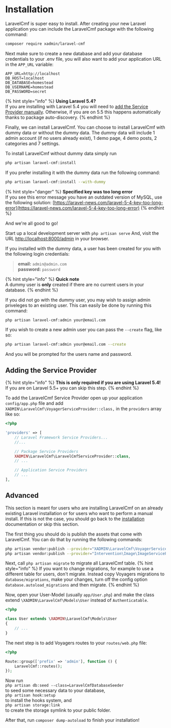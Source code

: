 # Installation

LaravelCmf is super easy to install. After creating your new Laravel application you can include the LaravelCmf package with the following command:

```bash
composer require xadmin/laravel-cmf
```

Next make sure to create a new database and add your database credentials to your .env file, you will also want to add your application URL in the `APP_URL` variable:

```text
APP_URL=http://localhost
DB_HOST=localhost
DB_DATABASE=homestead
DB_USERNAME=homestead
DB_PASSWORD=secret
```

{% hint style="info" %}
**Using Laravel 5.4?**  
If you are installing with Laravel 5.4 you will need to [add the Service Provider manually](installation.md#adding-the-service-provider). Otherwise, if you are on 5.5 this happens automatically thanks to package auto-discovery.
{% endhint %}

Finally, we can install LaravelCmf. You can choose to install LaravelCmf with dummy data or without the dummy data. The dummy data will include 1 admin account \(if no users already exist\), 1 demo page, 4 demo posts, 2 categories and 7 settings.

To install LaravelCmf without dummy data simply run

```bash
php artisan laravel-cmf:install
```

If you prefer installing it with the dummy data run the following command:

```bash
php artisan laravel-cmf:install --with-dummy
```

{% hint style="danger" %}
**Specified key was too long error**  
If you see this error message you have an outdated version of MySQL, use the following solution: [https://laravel-news.com/laravel-5-4-key-too-long-error](https://laravel-news.com/laravel-5-4-key-too-long-error)
{% endhint %}

And we're all good to go!

Start up a local development server with `php artisan serve` And, visit the URL [http://localhost:8000/admin](http://localhost:8000/admin) in your browser.

If you installed with the dummy data, a user has been created for you with the following login credentials:

> **email:** `admin@admin.com`  
> **password:** `password`

{% hint style="info" %}
**Quick note**  
A dummy user is **only** created if there are no current users in your database.
{% endhint %}

If you did not go with the dummy user, you may wish to assign admin priveleges to an existing user. This can easily be done by running this command:

```bash
php artisan laravel-cmf:admin your@email.com
```

If you wish to create a new admin user you can pass the `--create` flag, like so:

```bash
php artisan laravel-cmf:admin your@email.com --create
```

And you will be prompted for the users name and password.

## Adding the Service Provider

{% hint style="info" %}
**This is only required if you are using Laravel 5.4!**  
If you are on Laravel 5.5+ you can skip this step.
{% endhint %}

To add the LaravelCmf Service Provider open up your application `config/app.php` file and add `XADMIN\LaravelCmf\VoyagerServiceProvider::class,` in the `providers` array like so:

```php
<?php

'providers' => [
    // Laravel Framework Service Providers...
    //...

    // Package Service Providers
    XADMIN\LaravelCmf\LaravelCmfServiceProvider::class,
    // ...

    // Application Service Providers
    // ...
],
```

## Advanced

This section is meant for users who are installing LaravelCmf on an already existing Laravel installation or for users who want to perform a manual install. If this is not the case, you should go back to the [installation](installation.md) documentation or skip this section.

The first thing you should do is publish the assets that come with LaravelCmf. You can do that by running the following commands:

```bash
php artisan vendor:publish --provider="XADMIN\LaravelCmf\VoyagerServiceProvider"
php artisan vendor:publish --provider="Intervention\Image\ImageServiceProviderLaravel5"
```

Next, call `php artisan migrate` to migrate all LaravelCmf table.
{% hint style="info" %}
If you want to change migrations, for example to use a different table for users, don't migrate.
Instead copy Voyagers migrations to `database/migrations`, make your changes, turn off the config option `database.autoload_migrations` and then migrate.
{% endhint %}

Now, open your User-Model (usually `app/User.php`) and make the class extend `\XADMIN\LaravelCmf\Models\User` instead of `Authenticatable`.
```php
<?php

class User extends \XADMIN\LaravelCmf\Models\User
{
    // ...
}
```

The next step is to add Voyagers routes to your `routes/web.php` file:
```php
<?php

Route::group(['prefix' => 'admin'], function () {
    LaravelCmf::routes();
});
```

Now run  
`php artisan db:seed --class=LaravelCmfDatabaseSeeder`  
to seed some necessary data to your database,  
`php artisan hook:setup`  
to install the hooks system, and  
`php artisan storage:link`  
to create the storage symlink to your public folder.

After that, run `composer dump-autoload` to finish your installation!
